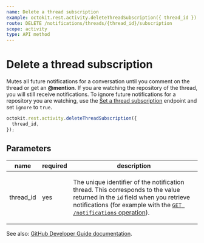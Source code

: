 ```yaml
---
name: Delete a thread subscription
example: octokit.rest.activity.deleteThreadSubscription({ thread_id })
route: DELETE /notifications/threads/{thread_id}/subscription
scope: activity
type: API method
---
```


# Delete a thread subscription

Mutes all future notifications for a conversation until you comment on the thread or get an **@mention**. If you are watching the repository of the thread, you will still receive notifications. To ignore future notifications for a repository you are watching, use the [Set a thread subscription](https://docs.github.com/rest/activity/notifications#set-a-thread-subscription) endpoint and set `ignore` to `true`.

```js
octokit.rest.activity.deleteThreadSubscription({
  thread_id,
});
```

## Parameters

<table>
  <thead>
    <tr>
      <th>name</th>
      <th>required</th>
      <th>description</th>
    </tr>
  </thead>
  <tbody>
    <tr><td>thread_id</td><td>yes</td><td>

The unique identifier of the notification thread. This corresponds to the value returned in the `id` field when you retrieve notifications (for example with the [`GET /notifications` operation](https://docs.github.com/rest/activity/notifications#list-notifications-for-the-authenticated-user)).

</td></tr>
  </tbody>
</table>

See also: [GitHub Developer Guide documentation](https://docs.github.com/rest/activity/notifications#delete-a-thread-subscription).
